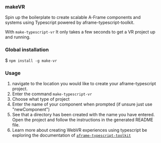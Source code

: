 ### makeVR
Spin up the boilerplate to create scalable A-Frame components and systems using Typescript powered by aframe-typescript-toolkit.

With `make-typescript-vr` It only takes a few seconds to get a VR project up and running.


### Global installation
$ `npm install -g make-vr`

### Usage

1. navigate to the location you would like to create your aframe-typescript project.
2. Enter the command `make-typescript-vr`
3. Choose what type of project
4. Enter the name of your component when prompted (if unsure just use "newComponent")
5. See that a directory has been created with the name you have entered. Open the project and follow the instructions in the generated README file. 
6. Learn more about creating WebVR experiences using typescript be exploring the documentation of [`aframe-typescript-toolkit`](https://github.com/olioapps/aframe-typescript-toolkit)